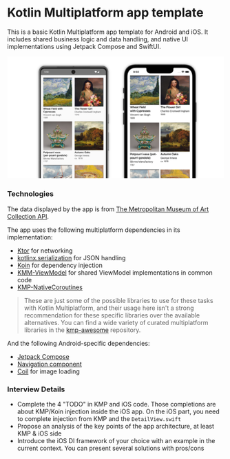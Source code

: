 # Kotlin Multiplatform app template

This is a basic Kotlin Multiplatform app template for Android and iOS. It includes shared business logic and data handling, and native UI implementations using Jetpack Compose and SwiftUI.

![Screenshots of the app](images/screenshots.png)

### Technologies

The data displayed by the app is from [The Metropolitan Museum of Art Collection API](https://metmuseum.github.io/).

The app uses the following multiplatform dependencies in its implementation:

- [Ktor](https://ktor.io/) for networking
- [kotlinx.serialization](https://github.com/Kotlin/kotlinx.serialization) for JSON handling
- [Koin](https://github.com/InsertKoinIO/koin) for dependency injection
- [KMM-ViewModel](https://github.com/rickclephas/KMM-ViewModel) for shared ViewModel implementations in common code
- [KMP-NativeCoroutines](https://github.com/rickclephas/KMP-NativeCoroutines)

> These are just some of the possible libraries to use for these tasks with Kotlin Multiplatform, and their usage here isn't a strong recommendation for these specific libraries over the available alternatives. You can find a wide variety of curated multiplatform libraries in the [kmp-awesome](https://github.com/terrakok/kmp-awesome) repository.

And the following Android-specific dependencies:

- [Jetpack Compose](https://developer.android.com/jetpack/compose)
- [Navigation component](https://developer.android.com/jetpack/compose/navigation)
- [Coil](https://github.com/coil-kt/coil) for image loading

### Interview Details

- Complete the 4 "TODO" in KMP and iOS code. Those completions are about KMP/Koin injection inside the iOS app. On the iOS part, you need to complete injection from KMP and the `DetailView.swift`
- Propose an analysis of the key points of the app architecture, at least KMP & iOS side
- Introduce the iOS DI framework of your choice with an example in the current context. You can present several solutions with pros/cons
